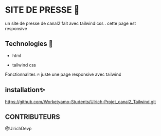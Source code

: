 
  # SITE DE PRESSE 📝
un site de presse de canal2 fait avec tailwind css . cette page est responsive

## Technologies 🚀
* html

* tailwind css

Fonctionnalites 🔥
juste une page responsive avec tailwind

## installation✨
https://github.com/Worketyamo-Students/Ulrich-Projet_canal2_Tailwind.git

## CONTRIBUTEURS
@UlrichDevp
  